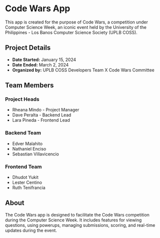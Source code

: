 # Code Wars App

This app is created for the purpose of Code Wars, a competition under Computer Science Week, an iconic event held by the University of the Philippines - Los Banos Computer Science Society (UPLB COSS).

## Project Details

- **Date Started:** January 15, 2024
- **Date Ended:** March 2, 2024
- **Organized by:** UPLB COSS Developers Team X Code Wars Committee

## Team Members

### Project Heads

- Rheana Mindo - Project Manager
- Dave Peralta - Backend Lead
- Lara Pineda - Frontend Lead

### Backend Team

- Edver Malahito
- Nathaniel Enciso
- Sebastian Villavicencio

### Frontend Team

- Dhudot Yukit
- Lester Centino
- Ruth Tenifrancia

## About

The Code Wars app is designed to facilitate the Code Wars competition during the Computer Science Week. It includes features for viewing questions, using powerups, managing submissions, scoring, and real-time updates during the event.
